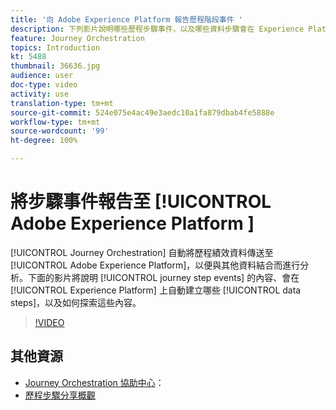 ```yaml
---
title: '向 Adobe Experience Platform 報告歷程階段事件 '
description: 下列影片說明哪些歷程步驟事件，以及哪些資料步驟會在 Experience Platform 上自動建立，以及如何探索這些步驟。
feature: Journey Orchestration
topics: Introduction
kt: 5488
thumbnail: 36636.jpg
audience: user
doc-type: video
activity: use
translation-type: tm+mt
source-git-commit: 524e075e4ac49e3aedc10a1fa879dbab4fe5888e
workflow-type: tm+mt
source-wordcount: '99'
ht-degree: 100%

---
```



# 將步驟事件報告至 [!UICONTROL Adobe Experience Platform ]

[!UICONTROL Journey Orchestration] 自動將歷程績效資料傳送至 [!UICONTROL Adobe Experience Platform]，以便與其他資料結合而進行分析。下面的影片將說明 [!UICONTROL journey step events] 的內容、會在 [!UICONTROL Experience Platform] 上自動建立哪些 [!UICONTROL data steps]，以及如何探索這些內容。

>[!VIDEO](https://video.tv.adobe.com/v/36636?quality=12)

## 其他資源

* [Journey Orchestration 協助中心](https://docs.adobe.com/content/help/zh-Hant/journeys/using/journey-orchestration-home.html)：
* [歷程步驟分享概觀](https://docs.adobe.com/content/help/zh-Hant/journeys/using/building-journeys/sharing-journey-steps/sharing-overview.html)
